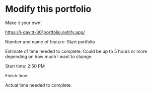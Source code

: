 # Modify this portfolio

Make it your own! 

https://j-davitt-301portfolio.netlify.app/

Number and name of feature: Start portfolio

Estimate of time needed to complete: Could be up to 5 hours or more depending on how much I want to change

Start time: 2:50 PM

Finish time: 

Actual time needed to complete: 
